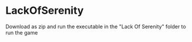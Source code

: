 # LackOfSerenity

Download as zip and run the executable in the "Lack Of Serenity" folder to run the game
